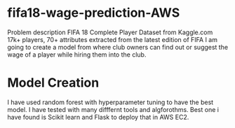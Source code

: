 # fifa18-wage-prediction-AWS
Problem description 
FIFA 18 Complete Player Dataset from Kaggle.com  
17k+ players, 70+ attributes extracted from the latest edition of FIFA  I am going to create a model from where club owners can find out or suggest the wage of a player while hiring them into the club.

# Model Creation
I have used random forest with hyperparameter tuning to have the best model. I have tested with many difffernt tools and algforothms. 
Best one i have found is Scikit learn and Flask to deploy that in AWS EC2.

